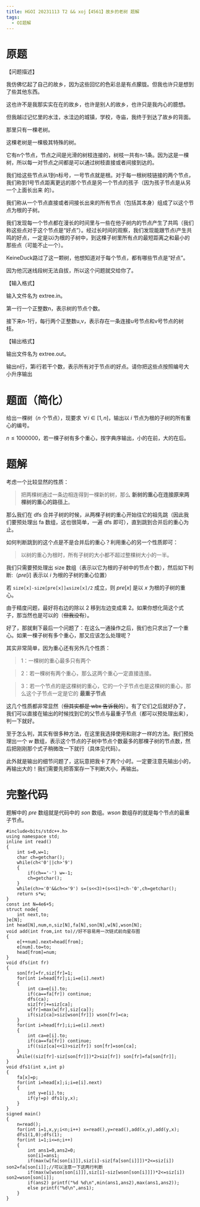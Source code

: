 ```yaml
---
title: HGOI 20231113 T2 && xoj【4561】故乡的老树 题解
tags:
  - OI题解
---
```

# 原题
【问题描述】

我仿佛忆起了自己的故乡，因为这些回忆的色彩总是有点朦胧。但我也许只是想到了些其他东西。

这也许不是我那实实在在的故乡，也许是别人的故乡，也许只是我内心的臆想。

但我越过记忆里的水洼，水洼边的城镇，学校，寺庙，我终于到达了故乡的背面。

那里只有一棵老树。


这棵老树是一棵极其特殊的树。

它有n个节点，节点之间是光滑的树枝连接的，树枝一共有n-1条。因为这是一棵树，所以每一对节点之间都是可以通过树枝直接或者间接到达的。

我们给这些节点从1到n标号，一号节点就是根。对于每一根树枝链接的两个节点，我们称到1号节点距离更远的那个节点是另一个节点的孩子（因为孩子节点是从另一个上面长出来
的）。

我们称从一个节点直接或者间接长出来的所有节点（包括其本身）组成了以这个节点为根的子树。

我们发现每一个节点都在漫长的时间里与一些在他子树内的节点产生了共鸣（我们称这些点对于这个节点是“好点”）。经过长时间的观察，我们发现能跟节点i产生共鸣的好点，一定是以i为根的子树中，到这棵子树里所有点的最短距离之和最小的那些点（可能不止一个）。

KeineDuck路过了这一颗树，他想知道对于每个节点，都有哪些节点是“好点”。

因为他沉迷线段树无法自拔，所以这个问题就交给你了。

【输入格式】

输入文件名为 extree.in。

第一行一个正整数n，表示树的节点个数。

接下来n-1行，每行两个正整数u,v，表示存在一条连接u号节点和v号节点的树枝。

【输出格式】

输出文件名为 extree.out。

输出n行，第i行若干个数，表示所有对于节点i的好点。请你把这些点按照编号大小升序输出
# 题面（简化）
给出一棵树（$n$ 个节点），现要求 $\forall i\in[1,n]$，输出以 $i$ 节点为根的子树的所有重心的编号。

$n≤1000000$，若一棵子树有多个重心，按字典序输出，小的在前，大的在后。
# 题解
考虑一个比较显然的性质：

> 把两棵树通过一条边相连得到一棵新的树，那么 **新树的重心在连接原来两棵树的重心的路径上**。

那么我们在 dfs 合并子树的时候，从两棵子树的重心开始往它的祖先跳（因此我们要预处理出 fa 数组，这也很简单，一遍 dfs 即可），直到跳到合并后的重心为止。

如何判断跳到的这个点是不是合并后的重心？利用重心的另一个性质即可：

> 以树的重心为根时，所有子树的大小都不超过整棵树大小的一半。

我们只需要预处理出 size 数组（表示以它为根的子树中的节点个数），然后如下判断:（$pre[i]$ 表示以 $i$ 为根的子树的重心位置）

若 `size[x]-size[pre[x]]≤size[x]/2` 成立，则 $pre[x]$ 是以 $x$ 为根的子树的重心。

由于精度问题，最好将右边的除以 $2$ 移到左边变成乘 $2$。如果你想化简这个式子，那当然也是可以的（~~但我没有~~）。

好了，那就剩下最后一个问题了：在这么一通操作之后，我们也只求出了一个重心。如果一棵子树有多个重心，那又应该怎么处理呢？

其实非常简单，因为重心还有另外几个性质：

>  1：一棵树的重心最多只有两个

>  2：若一棵树有两个重心，那么这两个重心一定直接连接。

>  3：若一个节点的是这棵树的重心，它的一个子节点也是这棵树的重心，那么这个子节点一定是它的 **最重子节点**

这几个性质都非常显然（~~但其实都是 wbx 告诉我的~~）。有了它们之后就好办了，我们可以直接在输出的时候找到它的父节点与最重子节点（都可以预处理出来），判一下就好。

至于怎么判，其实有很多种方法，在这里我选择使用和刚才一样的方法。我们预处理出一个 $w$ 数组，表示这个节点的子树中节点个数最多的那棵子树的节点数，然后把刚刚那个式子稍微改一下就行（具体见代码）。

此外就是输出的细节问题了，这玩意把我卡了两个小时。一定要注意先输出小的，再输出大的！我们需要先把答案存一下判断大小，再输出。

# 完整代码
题解中的 $pre$ 数组就是代码中的 $son$ 数组。$wson$ 数组存的就是每个节点的最重子节点。
``````
#include<bits/stdc++.h>
using namespace std;
inline int read()
{
	int s=0,w=1;
	char ch=getchar();
	while(ch<'0'||ch>'9')
	{
		if(ch=='-') w=-1;
		ch=getchar();
	}
	while(ch>='0'&&ch<='9') s=(s<<3)+(s<<1)+ch-'0',ch=getchar();
	return s*w;
}
const int N=4e6+5;
struct node{
    int next,to;
}e[N];
int head[N],num,n,siz[N],fa[N],son[N],w[N],wson[N];
void add(int from,int to)//好不容易用一次链式前向星存图
{
    e[++num].next=head[from];
    e[num].to=to;
    head[from]=num;
}
void dfs(int fr)
{
    son[fr]=fr,siz[fr]=1;
    for(int i=head[fr];i;i=e[i].next)
    {
        int ca=e[i].to;
        if(ca==fa[fr]) continue;
        dfs(ca);
        siz[fr]+=siz[ca];
        w[fr]=max(w[fr],siz[ca]);
        if(siz[ca]>siz[wson[fr]]) wson[fr]=ca;
    }
    for(int i=head[fr];i;i=e[i].next)
    {
        int ca=e[i].to;
        if(ca==fa[fr]) continue;
        if((siz[ca]<<1)>siz[fr]) son[fr]=son[ca];
    }
    while((siz[fr]-siz[son[fr]])*2>siz[fr]) son[fr]=fa[son[fr]];
}
void dfs1(int x,int p)
{
	fa[x]=p;
	for(int i=head[x];i;i=e[i].next)
	{
		int y=e[i].to;
		if(y!=p) dfs1(y,x);
	}
}
signed main()
{
    n=read();
    for(int i=1,x,y;i<n;i++) x=read(),y=read(),add(x,y),add(y,x);
    dfs1(1,0);dfs(1);
    for(int i=1;i<=n;i++)
    {
        int ans1=0,ans2=0;
        son[i]=ans1;
        if(max(w[fa[son[i]]],siz[i]-siz[fa[son[i]]])*2<=siz[i]) son2=fa[son[i]];//可以注意一下这两行判断
        if(max(w[wson[son[i]]],siz[i]-siz[wson[son[i]]])*2<=siz[i]) son2=wson[son[i]];
        if(ans2) printf("%d %d\n",min(ans1,ans2),max(ans1,ans2));
        else printf("%d\n",ans1);
    }
}

``````



